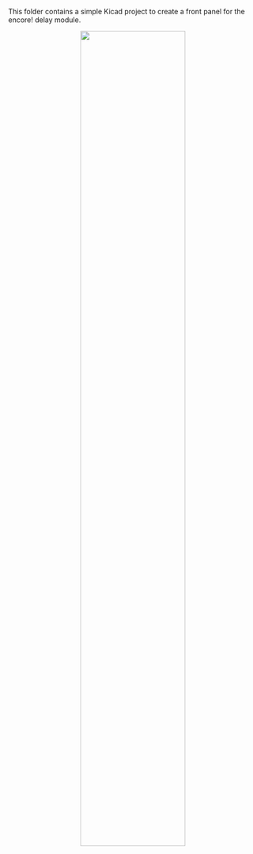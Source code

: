 This folder contains a simple Kicad project to create a front panel for the encore! delay module.

<p width=100%, align="center">
<img width=65%, src="https://github.com/m0xpd/encore/assets/3152962/a7a29072-9d33-4a08-b093-b2c8c729a2d7">
</p>  

